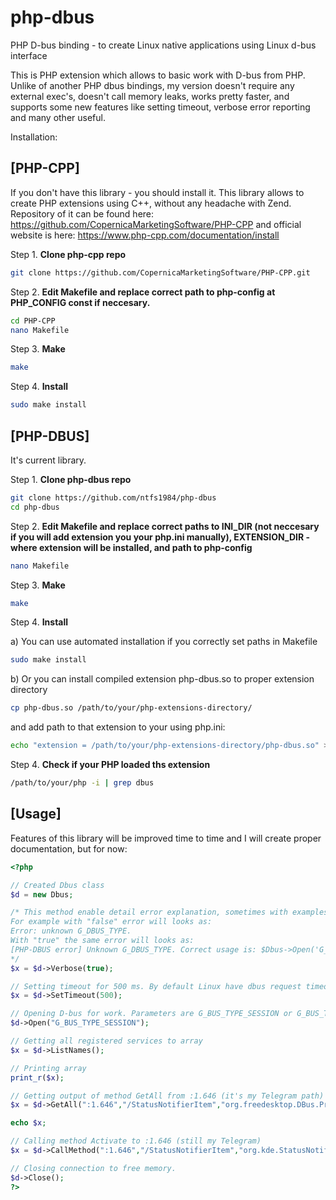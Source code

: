 # php-dbus
PHP D-bus binding - to create Linux native applications using Linux d-bus interface

This is PHP extension which allows to basic work with D-bus from PHP. 
Unlike of another PHP dbus bindings, my version doesn't require any external exec's, doesn't call memory leaks, works pretty faster, and supports some new features like 
setting timeout, verbose error reporting and many other useful.

Installation:

## [PHP-CPP]

If you don't have this library - you should install it. This library allows to create PHP extensions using C++, without any headache with Zend.
Repository of it can be found here: https://github.com/CopernicaMarketingSoftware/PHP-CPP and official website is here: https://www.php-cpp.com/documentation/install

Step 1. **Clone php-cpp repo**
```bash
git clone https://github.com/CopernicaMarketingSoftware/PHP-CPP.git
```
Step 2. **Edit Makefile and replace correct path to php-config at PHP_CONFIG const if neccesary.**
```bash
cd PHP-CPP
nano Makefile
```
Step 3. **Make**
```bash
make
```

Step 4. **Install**
```bash
sudo make install
```

## [PHP-DBUS]

It's current library.

Step 1. **Clone php-dbus repo**
```bash
git clone https://github.com/ntfs1984/php-dbus
cd php-dbus
```

Step 2. **Edit Makefile and replace correct paths to INI_DIR (not neccesary if you will add extension you your php.ini manually), EXTENSION_DIR - where extension will be installed, and path to php-config**


```bash
nano Makefile
```

Step 3. **Make**
```bash
make
```

Step 4. **Install**

  a) You can use automated installation if you correctly set paths in Makefile
```bash
sudo make install
```

  b) Or you can install compiled extension php-dbus.so to proper extension directory
```bash
cp php-dbus.so /path/to/your/php-extensions-directory/
```
and add path to that extension to your using php.ini:
```bash
echo "extension = /path/to/your/php-extensions-directory/php-dbus.so" >> /your/php.ini
```

Step 4. **Check if your PHP loaded ths extension**
```bash
/path/to/your/php -i | grep dbus
```

## [Usage]

Features of this library will be improved time to time and I will create proper documentation, but for now:
```php
<?php

// Created Dbus class
$d = new Dbus; 

/* This method enable detail error explanation, sometimes with examples
For example with "false" error will looks as:
Error: unknown G_DBUS_TYPE.
With "true" the same error will looks as:
[PHP-DBUS error] Unknown G_DBUS_TYPE. Correct usage is: $Dbus->Open('G_BUS_TYPE_SESSION') or $Dbus->Open('G_BUS_TYPE_SYSTEM')
*/
$x = $d->Verbose(true); 

// Setting timeout for 500 ms. By default Linux have dbus request timeout - 25 sec. By default php-dbus have timeout - 250 ms. But you can use any int value here, including -1 - unlimited.
$x = $d->SetTimeout(500); 

// Opening D-bus for work. Parameters are G_BUS_TYPE_SESSION or G_BUS_TYPE_SYSTEM
$d->Open("G_BUS_TYPE_SESSION"); 

// Getting all registered services to array
$x = $d->ListNames(); 

// Printing array
print_r($x); 

// Getting output of method GetAll from :1.646 (it's my Telegram path)
$x = $d->GetAll(":1.646","/StatusNotifierItem","org.freedesktop.DBus.Properties"); 

echo $x;

// Calling method Activate to :1.646 (still my Telegram)
$x = $d->CallMethod(":1.646","/StatusNotifierItem","org.kde.StatusNotifierItem","Activate","(ii)","0,0"); 

// Closing connection to free memory.
$d->Close(); 
?>
```

